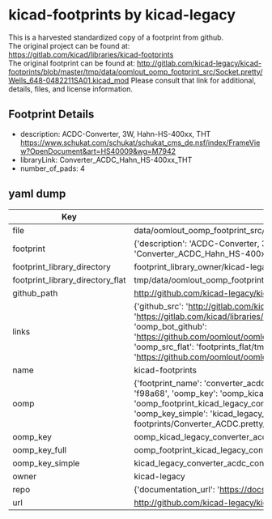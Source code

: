 # kicad-footprints by kicad-legacy  
This is a harvested standardized copy of a footprint from github.  
The original project can be found at:  
https://gitlab.com/kicad/libraries/kicad-footprints  
The original footprint can be found at:
http://gitlab.com/kicad-legacy/kicad-footprints/blob/master/tmp/data/oomlout_oomp_footprint_src/Socket.pretty/Wells_648-0482211SA01.kicad_mod
Please consult that link for additional, details, files, and license information.  
## Footprint Details
* description: ACDC-Converter, 3W, Hahn-HS-400xx, THT https://www.schukat.com/schukat/schukat_cms_de.nsf/index/FrameView?OpenDocument&art=HS40009&wg=M7942  
* libraryLink: Converter_ACDC_Hahn_HS-400xx_THT  
* number_of_pads: 4  
## yaml dump  
| Key | Value |  
| --- | --- |  
| file | data/oomlout_oomp_footprint_src/kicad-footprints/Converter_ACDC.pretty/Converter_ACDC_Hahn_HS-400xx_THT.kicad_mod |  
| footprint | {'description': 'ACDC-Converter, 3W, Hahn-HS-400xx, THT https://www.schukat.com/schukat/schukat_cms_de.nsf/index/FrameView?OpenDocument&art=HS40009&wg=M7942', 'libraryLink': 'Converter_ACDC_Hahn_HS-400xx_THT', 'number_of_pads': 4} |  
| footprint_library_directory | footprint_library_owner/kicad-legacy_kicad-footprints |  
| footprint_library_directory_flat | tmp/data/oomlout_oomp_footprint_src/footprints_flat/kicad_legacy_converter_acdc_converter_acdc_hahn_hs_400xx_tht/working |  
| github_path | http://github.com/kicad-legacy/kicad-footprints/blob/master/tmp/data/oomlout_oomp_footprint_src/Converter_ACDC.pretty/Converter_ACDC_Hahn_HS-400xx_THT.kicad_mod |  
| links | {'github_src': 'http://gitlab.com/kicad-legacy/kicad-footprints/blob/master/tmp/data/oomlout_oomp_footprint_src/Socket.pretty/Wells_648-0482211SA01.kicad_mod', 'github_src_repo': 'https://gitlab.com/kicad/libraries/kicad-footprints', 'oomp_bot': 'tmp/data/oomlout_oomp_footprint_src/footprints/kicad_legacy_converter_acdc_converter_acdc_hahn_hs_400xx_tht/working', 'oomp_bot_github': 'https://github.com/oomlout/oomlout_oomp_footprint_bot/tree/main/tmp/data/oomlout_oomp_footprint_src/footprints/kicad_legacy_converter_acdc_converter_acdc_hahn_hs_400xx_tht/working', 'oomp_src_flat': 'footprints_flat/tmp/data/oomlout_oomp_footprint_src/footprints_flat/kicad_legacy_converter_acdc_converter_acdc_hahn_hs_400xx_tht/working', 'oomp_src_flat_github': 'https://github.com/oomlout/oomlout_oomp_footprint_src/tree/main/tmp/data/oomlout_oomp_footprint_src/footprints_flat/kicad_legacy_converter_acdc_converter_acdc_hahn_hs_400xx_tht/working'} |  
| name | kicad-footprints |  
| oomp | {'footprint_name': 'converter_acdc_hahn_hs_400xx_tht', 'library_name': 'converter_acdc', 'md5': 'f98a6802bce15377e80a142fc6883de6', 'md5_10': 'f98a6802bc', 'md5_5': 'f98a6', 'md5_6': 'f98a68', 'oomp_key': 'oomp_kicad_legacy_converter_acdc_converter_acdc_hahn_hs_400xx_tht', 'oomp_key_extra': 'oomp_footprint_kicad_legacy_converter_acdc_converter_acdc_hahn_hs_400xx_tht', 'oomp_key_full': 'oomp_footprint_kicad_legacy_converter_acdc_converter_acdc_hahn_hs_400xx_tht_f98a68', 'oomp_key_simple': 'kicad_legacy_converter_acdc_converter_acdc_hahn_hs_400xx_tht', 'original_filename': 'data/oomlout_oomp_footprint_src/kicad-footprints/Converter_ACDC.pretty/Converter_ACDC_Hahn_HS-400xx_THT.kicad_mod', 'owner_name': 'kicad_legacy'} |  
| oomp_key | oomp_kicad_legacy_converter_acdc_converter_acdc_hahn_hs_400xx_tht |  
| oomp_key_full | oomp_footprint_kicad_legacy_converter_acdc_converter_acdc_hahn_hs_400xx_tht |  
| oomp_key_simple | kicad_legacy_converter_acdc_converter_acdc_hahn_hs_400xx_tht |  
| owner | kicad-legacy |  
| repo | {'documentation_url': 'https://docs.github.com/rest/repos/repos#get-a-repository', 'message': 'Not Found'} |  
| url | http://github.com/kicad-legacy/kicad-footprints |  

